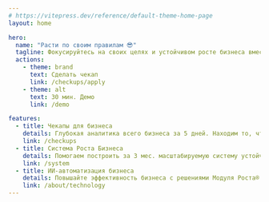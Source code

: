 ```yaml
---
# https://vitepress.dev/reference/default-theme-home-page
layout: home

hero:
  name: "Расти по своим правилам 😎"
  tagline: Фокусируйтесь на своих целях и устойчивом росте бизнеса вместе с Модулем Роста®
  actions:
    - theme: brand
      text: Сделать чекап
      link: /checkups/apply
    - theme: alt
      text: 30 мин. Демо
      link: /demo

features:
  - title: Чекапы для бизнеса
    details: Глубокая аналитика всего бизнеса за 5 дней. Находим то, что другие упускают.
    link: /checkups
  - title: Система Роста Бизнеса
    details: Помогаем построить за 3 мес. масштабируемую систему устойчивого роста бизнеса.
    link: /system
  - title: ИИ-автоматизация бизнеса
    details: Повышайте эффективность бизнеса с решениями Модуля Роста®
    link: /about/technology
---
```


